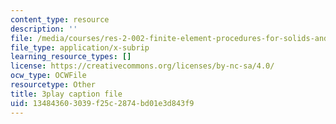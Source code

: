 ```yaml
---
content_type: resource
description: ''
file: /media/courses/res-2-002-finite-element-procedures-for-solids-and-structures-spring-2010/134843603039f25c2874bd01e3d843f9_6pHHh67t6F8.srt
file_type: application/x-subrip
learning_resource_types: []
license: https://creativecommons.org/licenses/by-nc-sa/4.0/
ocw_type: OCWFile
resourcetype: Other
title: 3play caption file
uid: 13484360-3039-f25c-2874-bd01e3d843f9
---
```

